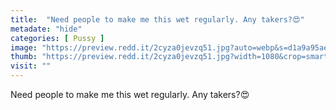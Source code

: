 ```yaml
---
title:  "Need people to make me this wet regularly. Any takers?😍"
metadate: "hide"
categories: [ Pussy ]
image: "https://preview.redd.it/2cyza0jevzq51.jpg?auto=webp&s=d1a9a95aeecaab225608261d5e9549d71b90f38b"
thumb: "https://preview.redd.it/2cyza0jevzq51.jpg?width=1080&crop=smart&auto=webp&s=f408081e096fdabb13a5dbc1581aca97c6b4bba3"
visit: ""
---
```

Need people to make me this wet regularly. Any takers?😍
